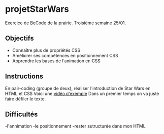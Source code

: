# projetStarWars
Exercice de BeCode de la prairie. Troisième semaine 25/01.

## Objectifs

- Connaître plus de propriétés CSS
- Améliorer ses compétences en positionnement CSS
- Apprendre les bases de l'animation en CSS

## Instructions 

En pair-coding (groupe de deux), réaliser l'introduction de Star Wars en HTML et CSS
Voici une [vidéo d'exemple](https://www.youtube.com/watch?v=C587lNBQXAw)
Dans un premier temps on va juste faire défiler le texte.

## Difficultés
-l'annimation
-le positionnement
-rester sutructurée dans mon HTML
